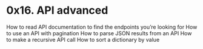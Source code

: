 # 0x16. API advanced

How to read API documentation to find the endpoints you’re looking for
How to use an API with pagination
How to parse JSON results from an API
How to make a recursive API call
How to sort a dictionary by value
